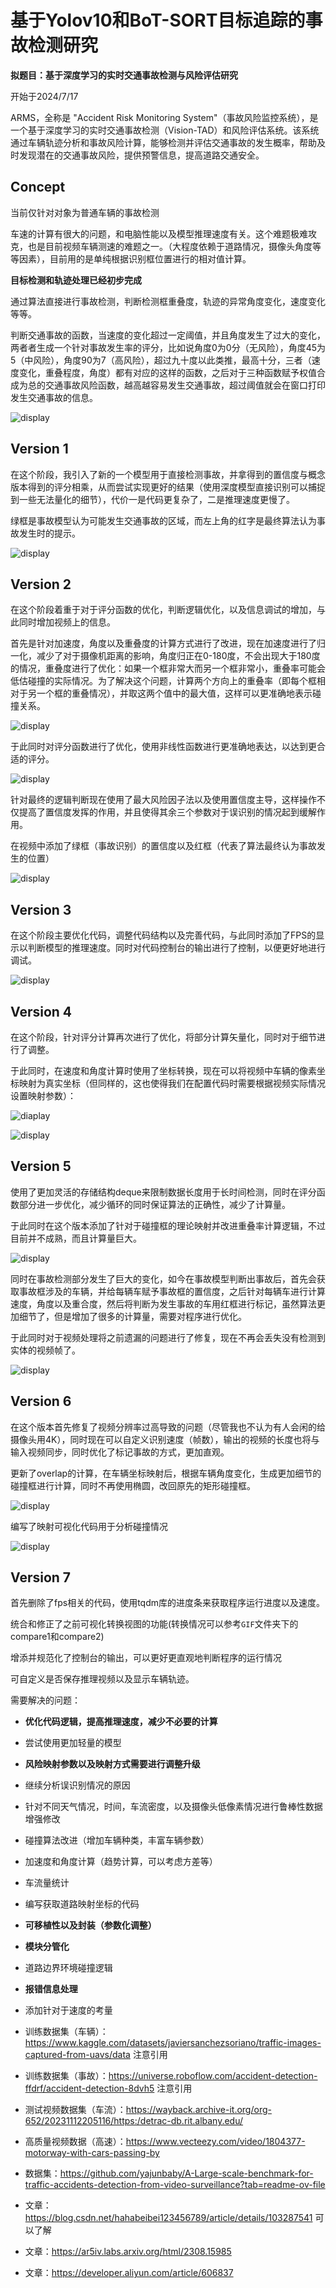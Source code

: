 # 基于Yolov10和BoT-SORT目标追踪的事故检测研究

**拟题目：基于深度学习的实时交通事故检测与风险评估研究**

开始于2024/7/17

ARMS，全称是 "Accident Risk Monitoring System"（事故风险监控系统），是一个基于深度学习的实时交通事故检测（Vision-TAD）和风险评估系统。该系统通过车辆轨迹分析和事故风险计算，能够检测并评估交通事故的发生概率，帮助及时发现潜在的交通事故风险，提供预警信息，提高道路交通安全。

## Concept
当前仅针对对象为普通车辆的事故检测

车速的计算有很大的问题，和电脑性能以及模型推理速度有关。这个难题极难攻克，也是目前视频车辆测速的难题之一。（大程度依赖于道路情况，摄像头角度等等因素），目前用的是单纯根据识别框位置进行的相对值计算。

**目标检测和轨迹处理已经初步完成**

通过算法直接进行事故检测，判断检测框重叠度，轨迹的异常角度变化，速度变化等等。

判断交通事故的函数，当速度的变化超过一定阈值，并且角度发生了过大的变化，两者者生成一个针对事故发生率的评分，比如说角度0为0分（无风险），角度45为5（中风险），角度90为7（高风险），超过九十度以此类推，最高十分，三者（速度变化，重叠程度，角度）都有对应的这样的函数，之后对于三种函数赋予权值合成为总的交通事故风险函数，越高越容易发生交通事故，超过阈值就会在窗口打印发生交通事故的信息。

![display](https://github.com/Kitagawayyds/Traffic-accident-prediction/blob/main/gif/concept.gif)

## Version 1
在这个阶段，我引入了新的一个模型用于直接检测事故，并拿得到的置信度与概念版本得到的评分相乘，从而尝试实现更好的结果（使用深度模型直接识别可以捕捉到一些无法量化的细节），代价一是代码更复杂了，二是推理速度更慢了。

绿框是事故模型认为可能发生交通事故的区域，而左上角的红字是最终算法认为事故发生时的提示。

![display](https://github.com/Kitagawayyds/Traffic-accident-prediction/blob/main/gif/V1.gif)

## Version 2
在这个阶段着重于对于评分函数的优化，判断逻辑优化，以及信息调试的增加，与此同时增加视频上的信息。

首先是针对加速度，角度以及重叠度的计算方式进行了改进，现在加速度进行了归一化，减少了对于摄像机距离的影响，角度归正在0-180度，不会出现大于180度的情况，重叠度进行了优化：如果一个框非常大而另一个框非常小，重叠率可能会低估碰撞的实际情况。为了解决这个问题，计算两个方向上的重叠率（即每个框相对于另一个框的重叠情况），并取这两个值中的最大值，这样可以更准确地表示碰撞关系。

![display](https://s2.loli.net/2024/07/30/VTzGEoJZshn1xgp.png)

于此同时对评分函数进行了优化，使用非线性函数进行更准确地表达，以达到更合适的评分。

![display](https://s2.loli.net/2024/07/30/XblyrBUPW2kZSds.png)

针对最终的逻辑判断现在使用了最大风险因子法以及使用置信度主导，这样操作不仅提高了置信度发挥的作用，并且使得其余三个参数对于误识别的情况起到缓解作用。

在视频中添加了绿框（事故识别）的置信度以及红框（代表了算法最终认为事故发生的位置）

![display](https://github.com/Kitagawayyds/Traffic-accident-prediction/blob/main/gif/V2.gif)

## Version 3
在这个阶段主要优化代码，调整代码结构以及完善代码，与此同时添加了FPS的显示以判断模型的推理速度。同时对代码控制台的输出进行了控制，以便更好地进行调试。

![display](https://github.com/Kitagawayyds/Traffic-accident-prediction/blob/main/gif/V3.gif)

## Version 4
在这个阶段，针对评分计算再次进行了优化，将部分计算矢量化，同时对于细节进行了调整。

于此同时，在速度和角度计算时使用了坐标转换，现在可以将视频中车辆的像素坐标映射为真实坐标（但同样的，这也使得我们在配置代码时需要根据视频实际情况设置映射参数）：

![diaplay](https://s2.loli.net/2024/08/01/zyNSBcAmE5PDWCo.png)

![display](https://github.com/Kitagawayyds/Traffic-accident-prediction/blob/main/gif/V4.gif)

## Version 5
使用了更加灵活的存储结构deque来限制数据长度用于长时间检测，同时在评分函数部分进一步优化，减少循环的同时保证算法的正确性，减少了计算量。

于此同时在这个版本添加了针对于碰撞框的理论映射并改进重叠率计算逻辑，不过目前并不成熟，而且计算量巨大。

![display](https://s2.loli.net/2024/08/02/5UEJIpA3K1ar4W7.png)

同时在事故检测部分发生了巨大的变化，如今在事故模型判断出事故后，首先会获取事故框涉及的车辆，并给每辆车赋予事故框的置信度，之后针对每辆车进行计算速度，角度以及重合度，然后将判断为发生事故的车用红框进行标记，虽然算法更加细节了，但是增加了很多的计算量，需要对程序进行优化。

于此同时对于视频处理将之前遗漏的问题进行了修复，现在不再会丢失没有检测到实体的视频帧了。

![display](https://github.com/Kitagawayyds/Traffic-accident-prediction/blob/main/gif/V5.gif)

## Version 6
在这个版本首先修复了视频分辨率过高导致的问题（尽管我也不认为有人会闲的给摄像头用4K），同时现在可以自定义识别速度（帧数），输出的视频的长度也将与输入视频同步，同时优化了标记事故的方式，更加直观。

更新了overlap的计算，在车辆坐标映射后，根据车辆角度变化，生成更加细节的碰撞框进行计算，同时不再使用椭圆，改回原先的矩形碰撞框。

![display](https://s2.loli.net/2024/08/05/U5YVjlgL9HWMoix.png)

编写了映射可视化代码用于分析碰撞情况

![display](https://github.com/Kitagawayyds/Traffic-accident-prediction/blob/main/gif/V6.gif)

## Version 7
首先删除了fps相关的代码，使用tqdm库的进度条来获取程序运行进度以及速度。

统合和修正了之前可视化转换视图的功能(转换情况可以参考`GIF`文件夹下的compare1和compare2)

增添并规范化了控制台的输出，可以更好更直观地判断程序的运行情况

可自定义是否保存推理视频以及显示车辆轨迹。

需要解决的问题：
- **优化代码逻辑，提高推理速度，减少不必要的计算**
- 尝试使用更加轻量的模型
- **风险映射参数以及映射方式需要进行调整升级**
- 继续分析误识别情况的原因
- 针对不同天气情况，时间，车流密度，以及摄像头低像素情况进行鲁棒性数据增强修改
- 碰撞算法改进（增加车辆种类，丰富车辆参数）
- 加速度和角度计算（趋势计算，可以考虑方差等）
- 车流量统计
- 编写获取道路映射坐标的代码
- **可移植性以及封装（参数化调整）**
- **模块分管化**
- 道路边界环境碰撞逻辑
- **报错信息处理**
- 添加针对于速度的考量

- 训练数据集（车辆）：https://www.kaggle.com/datasets/javiersanchezsoriano/traffic-images-captured-from-uavs/data 注意引用
- 训练数据集（事故）：https://universe.roboflow.com/accident-detection-ffdrf/accident-detection-8dvh5 注意引用
- 测试视频数据集（车流）：https://wayback.archive-it.org/org-652/20231112205116/https:/detrac-db.rit.albany.edu/
- 高质量视频数据（高速）：https://www.vecteezy.com/video/1804377-motorway-with-cars-passing-by
- 数据集：https://github.com/yajunbaby/A-Large-scale-benchmark-for-traffic-accidents-detection-from-video-surveillance?tab=readme-ov-file
- 文章：https://blog.csdn.net/hahabeibei123456789/article/details/103287541 可以了解
- 文章：https://ar5iv.labs.arxiv.org/html/2308.15985
- 文章：https://developer.aliyun.com/article/606837





